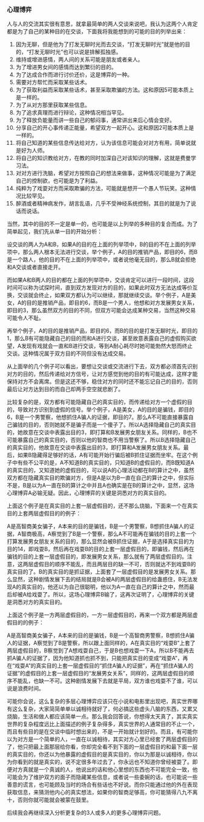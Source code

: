 ﻿### 心理博弈

人与人的交流其实很有意思，就拿最简单的两人交谈来说吧，我认为这两个人肯定都是为了自己的某种目的在交谈，下面我将我能想到的可能的目的列举出来：

1. 因为无聊，但是他为了打发无聊时光而去交谈，“打发无聊时光”就是他的目的，“打发无聊时光”也可以说是排解孤独感。
2. 维持或增进感情，两人间的关系可能是朋友或者亲人。
3. 为了增进男女间的感情而达到繁衍的目的。
4. 为了达成合作而进行讨价还价，这是博弈的一种。
5. 需要对方帮忙而采取某些话术。
6. 为了获取利益而采取某些话术，甚至采取欺骗的方法。这和原因5可能本质上是一样的。
7. 为了从对方那里获取某些信息。
8. 为了追求真理而进行辩论，这种情况相当罕见。
9. 为了释放负能量而讲一些自己的郁闷事，通常讲出来后心情会变好。
10. 分享自己的开心事传递正能量，希望双方一起开心。这和原因2可能本质上是一样的。
11. 将自己知道的某些信息传达给对方，认为该信息可能会对对方有用，简单说就是好为人师。
12. 将自己的知识教给对方，在教的同时加深自己对该知识的理解，这就是费曼学习法。
13. 对对方进行洗脑，希望对方按照自己的想法来做事，这种情况可能是为了满足自己的控制欲，也可能是为了利益。
14. 纯粹为了戏耍对方而采取欺骗的方法，可能就是想开一个愚人节玩笑。这种情况比较罕见。
15. 醉酒或者精神病发作，胡言乱语，几乎不受神经系统控制，其目的就是为了说话而说话。

当然，其中的目的不一定是单一的，也可能是以上列举的多种目的复合而成。为了简单起见，我们先从单一目的开始分析：

设交谈的两人为A和B，如果A的目的在上面的列举项中，B的目的不在上面的列举项中，那么两人根本无法进行交谈，举个例子，A的目的推销产品，即目的6，而B是一个路人，他的目的不在上面的列举项中，或者说他毫无目的，那么B就会拒绝和A交谈或者直接走开。

而如果A和B两人的目的都在上面的列举项中，交谈肯定可以进行一段时间，这段时间可以称为试探时间，直到双方发现对方的目的，如果此时双方无法达成等价互换，交谈就会终止，如果双方都认为可以继续，那就继续交谈。举个例子，A是美女，A的目的是推销产品，即目的6，而B是一个男人，他想和对方发展男女关系，即目的3，那么虽然双方的目的不同，但双方可能会达成某种交易，当然这种交易可能令人不耻。

再举个例子，A的目的是推销产品，即目的6，而B的目的是打发无聊时光，即目的1，那么B有可能隐藏自己的目的而和A进行交谈，甚至故意表露自己的虚假购买欲望，A发现有戏就会一直和B进行交谈，等到A耐心耗尽时她可能勃然大怒而终止交谈。这种情况属于双方目的不同但没有达成交易。

从上面举的几个例子可以看出，要想让交谈或交流进行下去，双方都必须首先识别对方的目的，然后传递给对方信号，让对方感觉到他的目的有可能达成，这样才能保持对方不会离席。但是这还不够，稳住对方的同时还不能忘记自己的目的，否则最后让对方达到目的而自己却两手空空就悲剧了。

比较复杂的是，双方都有可能隐藏自己的真实目的，而传递给对方一个虚假的目的，导致对方识别到虚假的信号。举个例子，A是美女，A的目的是骗钱，即目的6，B是一个男警察，他想抓住A骗人的证据，即目的7。那么A不可能直接暴露自己骗钱的目的，否则她就不是骗子而是一个傻子了。所以A选择隐藏自己的真实目的，她故意在交谈中表露出目的3，即打算和B发展男女朋友关系。同样的，B也不可能暴露自己的真实目的，否则以他的智商也不用当警察了。所以B选择隐藏自己的真实目的，他故意在交谈中表露出目的3，即打算和A发展男女朋友关系。最后，如果B隐藏得足够好的话，A有可能开始行骗后被B抓住证据而坐牢。在这个例子中有些不公平的是，A不知道B的真实目的，只知道B的虚假目的，而B既知道A的真实目的，又知道她的虚假目的，可以说A的心理活动都在B的算计之中，虽然双方都在隐藏真实目的欺骗对方，但是A是以为B一直在自己的算计之中，但实际不是，B是以为A一直在B的算计之中并且A也确实是在B的算计之中，显然，这场心理博弈A必输无疑。因此，心理博弈的关键是洞悉对方的真实目的。

上面这个例子是在真实目的上套一层虚假目的，还不那么烧脑，下面来一个在真实目的上套两层虚假目的的例子：

A是高智商美女骗子，A本来的目的是骗钱，B是一个男警察，B想抓住A骗人的证据，A智商极高，A察觉到了B是一个警察，那么A不可能再在骗钱的目的上套一个打算发展男女朋友关系的目的，那么显然会被B抓住证据，A于是选择真实目的为目的14，即戏耍B，然后再在戏耍B的目的上套一层虚假目的，即骗钱，然后再在骗钱的目的上套一层虚假目的，即发展男女关系，那么就有了两层虚假目的。注意，这两层虚假目的顺序不能乱，而且两层目的缺一不可，否则就达不到戏耍B的真实目的了。B的真实目的是抓证据，上面套了一层虚假目的是发展男女关系。那么显然，这种剧情发展下去的结局就是B会被A的两层虚假目的给蛊惑住，B无法发现A的真实目的，他还以为自己很聪明，他以为A一直在自己的算计之中，然而最后却被A给戏耍了。所以，这场心理博弈B输了，这再次证明了，心理博弈的关键是洞悉对方的真实目的。

上面这个例子是一方两层虚假目的，一方一层虚假目的，再来一个双方都是两层虚假目的的例子：

A是高智商美女骗子，A本来的目的是骗钱，B是一个高智商男警察，B想抓住A骗人的证据，A察觉到了B是警察，所以跟上面同样的，A在真实目的“戏耍B”上套了两层虚假目的，B察觉到了A想戏耍自己，于是B也想戏耍一下A，所以B不能再去抓A骗人的证据了，因为他知道抓也抓不到，只能把真实目的变成“戏耍A”，再在“戏耍A”的真实目的上套一层虚假目的“抓住A骗人的证据”，再在“抓住A骗人的证据”的虚假目的上套一层虚假目的“发展男女关系”，同样的，这两层虚假目的顺序不能乱，也缺一不可。这种剧情发展下去就是平局，双方谁也戏耍不了谁，可以说是浪费时间。

可能你会说，这么复杂的多层心理博弈应该只在小说和电影里出现吧，真实世界哪有这么复杂，大家简简单单以诚相待就好了，何必搞这些虚头八脑的东西，又累又烧脑，生活和做人都应该简单一点。那么我会回答说，你想得太天真了，其实真实世界的复杂程度远比上面描述的例子复杂得多，真实世界的人通常目的不止一个，而且有些目的是在交谈中临时想出来的，不是一开始就计划好的。而且，有可能你以为对方是一个简单的人，一直在以诚相待，其实对方心里已经套了两层虚假目的了，他只把最上面那层给你看，你却完全看不到下面的一层虚假目的和最下面一层的真实目的，你还以为他暴露的虚假目的是真实目的，你以为那是以诚相待，你以为你看到的就是真实的，说不定很多年过去了，你永远也不知道你曾经被耍了。即便对方真就是一个真诚的人，他说出的话和他心里想的东西也不可能完全一致，他可能会为了维护双方的面子而隐藏某些信息，或者说一些委婉的话，也可能说一些善意的谎言，也可能顾及当时的场合有些话也不好说。而你只能通过他的外在表现获取信息，来猜测他内心的真实想法，如果你的智商足够高，你可能猜得八九不离十，否则你就可能就会被蒙在鼓里。

后续我会再继续深入分析更复杂的3人或多人的更多心理博弈问题。

